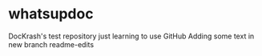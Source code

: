 # whatsupdoc
DocKrash's test repository
just learning to use GitHub
Adding some text in new branch readme-edits
